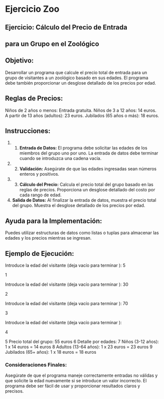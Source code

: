 # Ejercicio Zoo

## Ejercicio: Cálculo del Precio de Entrada

## para un Grupo en el Zoológico

## Objetivo:

Desarrollar un programa que calcule el precio total de entrada para un
grupo de visitantes a un zoológico basado en sus edades. El programa
debe también proporcionar un desglose detallado de los precios por
edad.

## Reglas de Precios:

Niños de 2 años o menos: Entrada gratuita.
Niños de 3 a 12 años: 14 euros.
A partir de 13 años (adultos): 23 euros.
Jubilados (65 años o más): 18 euros.

## Instrucciones:

1. 1. **Entrada de Datos:**
      El programa debe solicitar las edades de los miembros del grupo
      uno por uno.
      La entrada de datos debe terminar cuando se introduzca una
      cadena vacía.
2. 2. **Validación:**
      Asegúrate de que las edades ingresadas sean números enteros y
      positivos.
3. 3. **Cálculo del Precio:**
      Calcula el precio total del grupo basado en las reglas de precios.
      Proporciona un desglose detallado del costo por cada rango de
      edad.
4. **Salida de Datos:**
   Al finalizar la entrada de datos, muestra el precio total del grupo.
   Muestra el desglose detallado de los precios por edad.

## Ayuda para la Implementación:

Puedes utilizar estructuras de datos como listas o tuplas para
almacenar las edades y los precios mientras se ingresan.

## Ejemplo de Ejecución:

Introduce la edad del visitante (deja vacío para terminar
): 5

1

Introduce la edad del visitante (deja vacío para terminar
): 30

2

Introduce la edad del visitante (deja vacío para terminar
): 70

3

Introduce la edad del visitante (deja vacío para terminar
):

4

5 Precio total del grupo: 55 euros
6 Detalle por edades:
7 Niños (3-12 años): 1 x 14 euros = 14 euros
8 Adultos (13-64 años): 1 x 23 euros = 23 euros
9 Jubilados (65+ años): 1 x 18 euros = 18 euros

### Consideraciones Finales:

Asegúrate de que el programa maneje correctamente entradas no
válidas y que solicite la edad nuevamente si se introduce un valor
incorrecto.
El programa debe ser fácil de usar y proporcionar resultados claros y
precisos.
